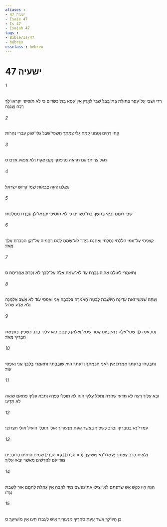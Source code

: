 ```yaml
---
aliases : 
- ישעיה 47
- Isaïe 47
- Is 47
- Isaiah 47
tags : 
- Bible/Is/47
- hébreu
cssclass : hébreu
---
```


# ישעיה 47

###### 1
רְדִי וּשְׁבִי עַל־עָפָר בְּתוּלַת בַּת־בָּבֶל שְׁבִי־לָאָרֶץ אֵין־כִּסֵּא בַּת־כַּשְׂדִּים כִּי לֹא תֹוסִיפִי יִקְרְאוּ־לָךְ רַכָּה וַעֲנֻגָּה׃
###### 2
קְחִי רֵחַיִם וְטַחֲנִי קָמַח גַּלִּי צַמָּתֵךְ חֶשְׂפִּי־שֹׁבֶל גַּלִּי־שֹׁוק עִבְרִי נְהָרֹות׃
###### 3
תִּגָּל עֶרְוָתֵךְ גַּם תֵּרָאֶה חֶרְפָּתֵךְ נָקָם אֶקָּח וְלֹא אֶפְגַּע אָדָם׃ ס
###### 4
גֹּאֲלֵנוּ יְהוָה צְבָאֹות שְׁמֹו קְדֹושׁ יִשְׂרָאֵל׃
###### 5
שְׁבִי דוּםָם וּבֹאִי בַחֹשֶׁךְ בַּת־כַּשְׂדִּים כִּי לֹא תֹוסִיפִי יִקְרְאוּ־לָךְ גְּבֶרֶת מַמְלָכֹות׃
###### 6
קָצַפְתִּי עַל־עַמִּי חִלַּלְתִּי נַחֲלָתִי וָאֶתְּנֵם בְּיָדֵךְ לֹא־שַׂמְתְּ לָהֶם רַחֲמִים עַל־זָקֵן הִכְבַּדְתְּ עֻלֵּךְ מְאֹד׃
###### 7
וַתֹּאמְרִי לְעֹולָם אֶהְיֶה גְבָרֶת עַד לֹא־שַׂמְתְּ אֵלֶּה עַל־לִבֵּךְ לֹא זָכַרְתְּ אַחֲרִיתָהּ׃ ס
###### 8
וְעַתָּה שִׁמְעִי־זֹאת עֲדִינָה הַיֹּושֶׁבֶת לָבֶטַח הָאֹמְרָה בִּלְבָבָהּ אֲנִי וְאַפְסִי עֹוד לֹא אֵשֵׁב אַלְמָנָה וְלֹא אֵדַע שְׁכֹול׃
###### 9
וְתָבֹאנָה לָּךְ שְׁתֵּי־אֵלֶּה רֶגַע בְּיֹום אֶחָד שְׁכֹול וְאַלְמֹן כְּתֻםָּם בָּאוּ עָלַיִךְ בְּרֹב כְּשָׁפַיִךְ בְּעָצְמַת חֲבָרַיִךְ מְאֹד׃
###### 10
וַתִּבְטְחִי בְרָעָתֵךְ אָמַרְתְּ אֵין רֹאָנִי חָכְמָתֵךְ וְדַעְתֵּךְ הִיא שֹׁובְבָתֶךְ וַתֹּאמְרִי בְלִבֵּךְ אֲנִי וְאַפְסִי עֹוד׃
###### 11
וּבָא עָלַיִךְ רָעָה לֹא תֵדְעִי שַׁחְרָהּ וְתִפֹּל עָלַיִךְ הֹוָה לֹא תוּכְלִי כַּפְּרָהּ וְתָבֹא עָלַיִךְ פִּתְאֹם שֹׁואָה לֹא תֵדָעִי׃
###### 12
עִמְדִי־נָא בַחֲבָרַיִךְ וּבְרֹב כְּשָׁפַיִךְ בַּאֲשֶׁר יָגַעַתְּ מִנְּעוּרָיִךְ אוּלַי תּוּכְלִי הֹועִיל אוּלַי תַּעֲרֹוצִי׃
###### 13
נִלְאֵית בְּרֹב עֲצָתָיִךְ יַעַמְדוּ־נָא וְיֹושִׁיעֻךְ [כ= הָבְרוּ] [ק= הֹבְרֵי] שָׁמַיִם הַחֹזִים בַּכֹּוכָבִים מֹודִיעִם לֶחֳדָשִׁים מֵאֲשֶׁר יָבֹאוּ עָלָיִךְ׃
###### 14
הִנֵּה הָיוּ כְקַשׁ אֵשׁ שְׂרָפָתַם לֹא־יַצִּילוּ אֶת־נַפְשָׁם מִיַּד לֶהָבָה אֵין־גַּחֶלֶת לַחְםָם אוּר לָשֶׁבֶת נֶגְדֹּו׃
###### 15
כֵּן הָיוּ־לָךְ אֲשֶׁר יָגָעַתְּ סֹחֲרַיִךְ מִנְּעוּרַיִךְ אִישׁ לְעֶבְרֹו תָּעוּ אֵין מֹושִׁיעֵךְ׃ ס
